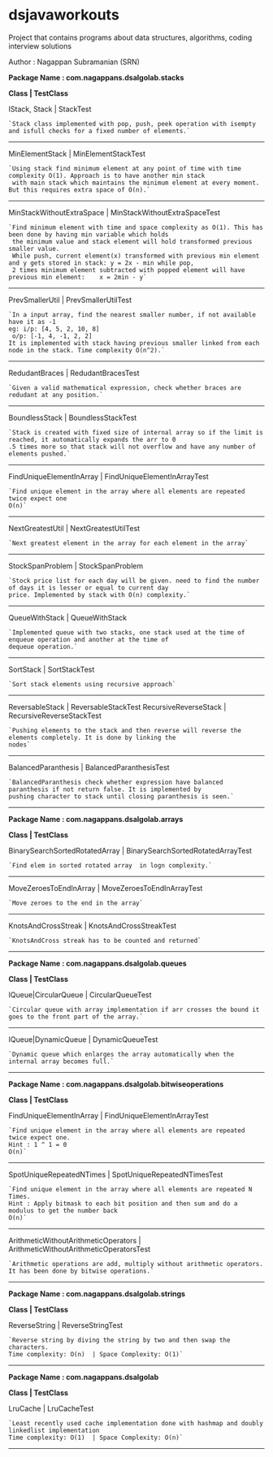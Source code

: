 ﻿# dsjavaworkouts
Project that contains programs about data structures, algorithms, coding interview solutions

Author : Nagappan Subramanian (SRN)

**Package Name : com.nagappans.dsalgolab.stacks**

**Class                         | TestClass**

IStack, Stack                   | StackTest   

    `Stack class implemented with pop, push, peek operation with isempty and isfull checks for a fixed number of elements.`
    
---------------------------------------------------------------
MinElementStack                 | MinElementStackTest

    `Using stack find minimum element at any point of time with time complexity O(1). Approach is to have another min stack
     with main stack which maintains the minimum element at every moment. But this requires extra space of O(n).`

---------------------------------------------------------------
MinStackWithoutExtraSpace       | MinStackWithoutExtraSpaceTest

    `Find minimum element with time and space complexity as O(1). This has been done by having min variable which holds
     the minimum value and stack element will hold transformed previous smaller value. 
     While push, current element(x) transformed with previous min element and y gets stored in stack: y = 2x - min while pop,
     2 times minimum element subtracted with popped element will have previous min element:    x = 2min - y`

------------------------------------------------------------------
PrevSmallerUtil                 | PrevSmallerUtilTest

    `In a input array, find the nearest smaller number, if not available have it as -1
    eg: i/p: [4, 5, 2, 10, 8]
     o/p: [-1, 4, -1, 2, 2]
    It is implemented with stack having previous smaller linked from each node in the stack. Time complexity O(n^2).`
 
------------------------------------------------------------------
RedudantBraces                  | RedudantBracesTest

    `Given a valid mathematical expression, check whether braces are redudant at any position.`

------------------------------------------------------------------
BoundlessStack                  | BoundlessStackTest

    `Stack is created with fixed size of internal array so if the limit is reached, it automatically expands the arr to 0
    .5 times more so that stack will not overflow and have any number of elements pushed.`
    
------------------------------------------------------------------
FindUniqueElementInArray        | FindUniqueElementInArrayTest

    `Find unique element in the array where all elements are repeated twice expect one
    O(n)`

------------------------------------------------------------------
NextGreatestUtil | NextGreatestUtilTest

    `Next greatest element in the array for each element in the array`

------------------------------------------------------------------
StockSpanProblem | StockSpanProblem

    `Stock price list for each day will be given. need to find the number of days it is lesser or equal to current day
    price. Implemented by stack with O(n) complexity.`

------------------------------------------------------------------
QueueWithStack | QueueWithStack

    `Implemented queue with two stacks, one stack used at the time of enqueue operation and another at the time of
    dequeue operation.`

------------------------------------------------------------------

SortStack | SortStackTest

    `Sort stack elements using recursive approach`

------------------------------------------------------------------

ReversableStack | ReversableStackTest
RecursiveReverseStack | RecursiveReverseStackTest

    `Pushing elements to the stack and then reverse will reverse the elements completely. It is done by linking the
    nodes`

------------------------------------------------------------------

BalancedParanthesis | BalancedParanthesisTest

    `BalancedParanthesis check whether expression have balanced paranthesis if not return false. It is implemented by
    pushing character to stack until closing paranthesis is seen.`

------------------------------------------------------------------

**Package Name : com.nagappans.dsalgolab.arrays**

**Class                         | TestClass**

BinarySearchSortedRotatedArray  | BinarySearchSortedRotatedArrayTest

    `Find elem in sorted rotated array  in logn complexity.`
    
------------------------------------------------------------------
MoveZeroesToEndInArray | MoveZeroesToEndInArrayTest

    `Move zeroes to the end in the array`
    
------------------------------------------------------------------
KnotsAndCrossStreak | KnotsAndCrossStreakTest

    `KnotsAndCross streak has to be counted and returned`

------------------------------------------------------------------


**Package Name : com.nagappans.dsalgolab.queues**

**Class                         | TestClass**

IQueue|CircularQueue            | CircularQueueTest

    `Circular queue with array implementation if arr crosses the bound it goes to the front part of the array.`

------------------------------------------------------------------

IQueue|DynamicQueue            | DynamicQueueTest

    `Dynamic queue which enlarges the array automatically when the internal array becomes full.`

------------------------------------------------------------------


**Package Name : com.nagappans.dsalgolab.bitwiseoperations**

**Class                         | TestClass**

FindUniqueElementInArray        | FindUniqueElementInArrayTest

    `Find unique element in the array where all elements are repeated twice expect one.
    Hint : 1 ^ 1 = 0
    O(n)`
    
------------------------------------------------------------------

SpotUniqueRepeatedNTimes       | SpotUniqueRepeatedNTimesTest

    `Find unique element in the array where all elements are repeated N Times.
    Hint : Apply bitmask to each bit position and then sum and do a modulus to get the number back
    O(n)`

------------------------------------------------------------------

ArithmeticWithoutArithmeticOperators | ArithmeticWithoutArithmeticOperatorsTest

    `Arithmetic operations are add, multiply without arithmetic operators. It has been done by bitwise operations.`

------------------------------------------------------------------

**Package Name : com.nagappans.dsalgolab.strings**

**Class              | TestClass**

ReverseString        | ReverseStringTest

    `Reverse string by diving the string by two and then swap the characters.
    Time complexity: O(n)  | Space Complexity: O(1)`
    
------------------------------------------------------------------

**Package Name : com.nagappans.dsalgolab**

**Class              | TestClass**

LruCache        | LruCacheTest

    `Least recently used cache implementation done with hashmap and doubly linkedlist implementation
    Time complexity: O(1)  | Space Complexity: O(n)`

------------------------------------------------------------------







